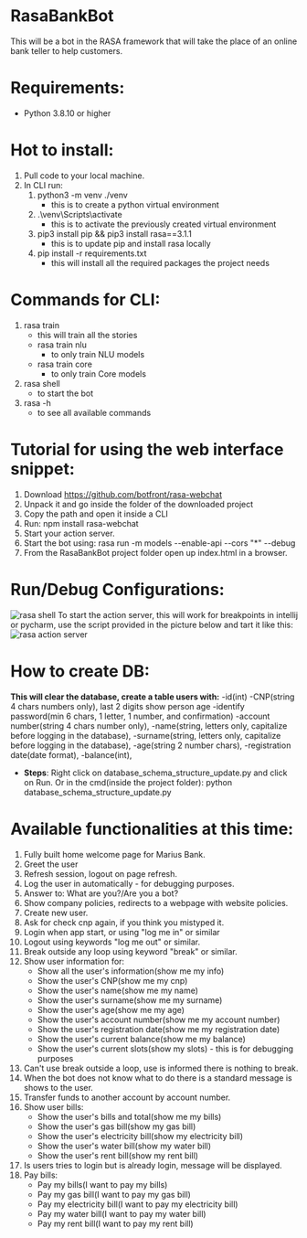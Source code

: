 # RasaBankBot
This will be a bot in the RASA framework that will take the place of an online bank teller to help customers.

# Requirements:
- Python 3.8.10 or higher

# Hot to install:
1. Pull code to your local machine.
2. In CLI run: 
   1. python3 -m venv ./venv 
      - this is to create a python virtual environment
   2. .\venv\Scripts\activate
      - this is to activate the previously created virtual environment
   3. pip3 install pip && pip3 install rasa==3.1.1
      - this is to update pip and install rasa locally
   4. pip install -r requirements.txt
      - this will install all the required packages the project needs

# Commands for CLI:
1. rasa train
   - this will train all the stories
   - rasa train nlu
     - to only train NLU models
   - rasa train core
     - to only train Core models
2. rasa shell
   - to start the bot
3. rasa -h
   - to see all available commands

# Tutorial for using the web interface snippet:
1. Download https://github.com/botfront/rasa-webchat
2. Unpack it and go inside the folder of the downloaded project
3. Copy the path and open it inside a CLI
4. Run: npm install rasa-webchat
5. Start your action server.
6. Start the bot using: rasa run -m models --enable-api --cors "*" --debug
7. From the RasaBankBot project folder open up index.html in a browser.

# Run/Debug Configurations:
![rasa shell](https://user-images.githubusercontent.com/20334644/217662204-fb40ff9d-8f4d-4ce0-8eb7-0d07d31db02f.PNG)
To start the action server, this will work for breakpoints in intellij or pycharm, use the script provided in the picture below and tart it like this:
![rasa action server](https://user-images.githubusercontent.com/20334644/219470306-a998c38d-5b2a-4598-8d2e-5a39ae35f4d3.PNG)

# How to create DB:
**This will clear the database, create a table users with:**
-id(int)
-CNP(string 4 chars numbers only), last 2 digits show person age
-identify password(min 6 chars, 1 letter, 1 number, and confirmation)
-account number(string 4 chars number only), 
-name(string, letters only, capitalize before logging in the database), 
-surname(string, letters only, capitalize before logging in the database), 
-age(string 2 number chars), 
-registration date(date format), 
-balance(int), 

- **Steps**:
Right click on database_schema_structure_update.py and click on Run.
Or in the cmd(inside the project folder): python database_schema_structure_update.py

# Available functionalities at this time:
1. Fully built home welcome page for Marius Bank.
2. Greet the user
3. Refresh session, logout on page refresh.
4. Log the user in automatically - for debugging purposes.
5. Answer to: What are you?/Are you a bot?
6. Show company policies, redirects to a webpage with website policies.
7. Create new user.
8. Ask for check cnp again, if you think you mistyped it.
9. Login when app start, or using "log me in" or similar
10. Logout using keywords "log me out" or similar.
11. Break outside any loop using keyword "break" or similar.
12. Show user information for:
    - Show all the user's information(show me my info)
    - Show the user's CNP(show me my cnp)
    - Show the user's name(show me my name)
    - Show the user's surname(show me my surname)
    - Show the user's age(show me my age)
    - Show the user's account number(show me my account number)
    - Show the user's registration date(show me my registration date)
    - Show the user's current balance(show me my balance)
    - Show the user's current slots(show my slots) - this is for debugging purposes
13. Can't use break outside a loop, use is informed there is nothing to break.
14. When the bot does not know what to do there is a standard message is shows to the user.
15. Transfer funds to another account by account number.
16. Show user bills:
    - Show the user's bills and total(show me my bills)
    - Show the user's gas bill(show my gas bill)
    - Show the user's electricity bill(show my electricity bill)
    - Show the user's water bill(show my water bill)
    - Show the user's rent bill(show my rent bill)
17. Is users tries to login but is already login, message will be displayed.
18. Pay bills:
    - Pay my bills(I want to pay my bills)
    - Pay my gas bill(I want to pay my gas bill)
    - Pay my electricity bill(I want to pay my electricity bill)
    - Pay my water bill(I want to pay my water bill)
    - Pay my rent bill(I want to pay my rent bill)
